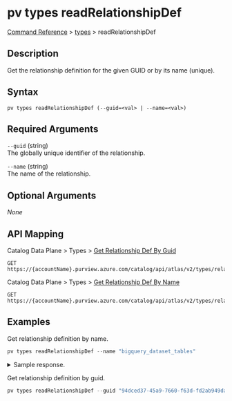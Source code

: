 # pv types readRelationshipDef
[Command Reference](../../../README.md#command-reference) > [types](./main.md) > readRelationshipDef

## Description
Get the relationship definition for the given GUID or by its name (unique).

## Syntax
```
pv types readRelationshipDef (--guid=<val> | --name=<val>)
```

## Required Arguments
`--guid` (string)  
The globally unique identifier of the relationship.

`--name` (string)  
The name of the relationship.

## Optional Arguments
*None*

## API Mapping
Catalog Data Plane > Types > [Get Relationship Def By Guid](https://docs.microsoft.com/en-us/rest/api/purview/catalogdataplane/types/get-relationship-def-by-guid)
```
GET https://{accountName}.purview.azure.com/catalog/api/atlas/v2/types/relationshipdef/guid/{guid}
```

Catalog Data Plane > Types > [Get Relationship Def By Name](https://docs.microsoft.com/en-us/rest/api/purview/catalogdataplane/types/get-relationship-def-by-name)
```
GET https://{accountName}.purview.azure.com/catalog/api/atlas/v2/types/relationshipdef/name/{name}
```

## Examples
Get relationship definition by name.
```powershell
pv types readRelationshipDef --name "bigquery_dataset_tables"
```

<details><summary>Sample response.</summary>
<p>

```json
{
    "attributeDefs": [],
    "category": "RELATIONSHIP",
    "createTime": 1615887114341,
    "createdBy": "admin",
    "description": "bigquery_dataset_tables",
    "endDef1": {
        "cardinality": "SET",
        "isContainer": true,
        "isLegacyAttribute": false,
        "name": "tables",
        "type": "bigquery_dataset"
    },
    "endDef2": {
        "cardinality": "SINGLE",
        "isContainer": false,
        "isLegacyAttribute": false,
        "name": "dataset",
        "type": "bigquery_table"
    },
    "guid": "94dced37-45a9-7660-f63d-fd2ab949da82",
    "lastModifiedTS": "1",
    "name": "bigquery_dataset_tables",
    "propagateTags": "NONE",
    "relationshipCategory": "COMPOSITION",
    "serviceType": "Google BigQuery",
    "typeVersion": "1.0",
    "updateTime": 1615887114341,
    "updatedBy": "admin",
    "version": 1
}
```
</p>
</details>

Get relationship definition by guid.
```powershell
pv types readRelationshipDef --guid "94dced37-45a9-7660-f63d-fd2ab949da82"
```
